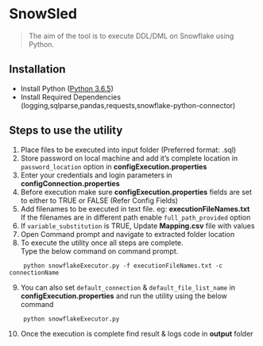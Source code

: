 SnowSled
================================

> The aim of the tool is to execute DDL/DML on Snowflake using Python.

Installation
------------

*   Install Python ([Python 3.6.5](https://www.python.org/downloads/release/python-365/))
*   Install Required Dependencies  
    (logging,sqlparse,pandas,requests,snowflake-python-connector)

Steps to use the utility
------------------------

1.  Place files to be executed into input folder (Preferred format: .sql)
2.  Store password on local machine and add it’s complete location in `password_location` option in **configExecution.properties**
3.  Enter your credentials and login parameters in **configConnection.properties**
4.  Before execution make sure **configExecution.properties** fields are set to either to TRUE or FALSE (Refer Config Fields)
5.  Add filenames to be executed in text file. eg: **executionFileNames.txt**  
    If the filenames are in different path enable `full_path_provided` option
6.  If `variable_substitution` is TRUE, Update **Mapping.csv** file with values
7.  Open Command prompt and navigate to extracted folder location
8.  To execute the utility once all steps are complete.  
    Type the below command on command prompt.
```
    python snowflakeExecutor.py -f executionFileNames.txt -c connectionName
```    

9.  You can also set `default_connection` & `default_file_list_name` in **configExecution.properties** and run the utility using the below command 
```
    python snowflakeExecutor.py
``` 

10.  Once the execution is complete find result & logs code in **output** folder

